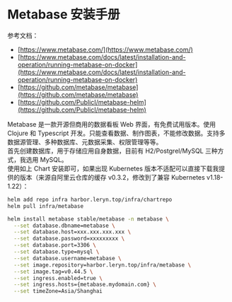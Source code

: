 <a name="eqT9l"></a>
# Metabase 安装手册
参考文档：

- [https://www.metabase.com/](https://www.metabase.com/)
- [https://www.metabase.com/docs/latest/installation-and-operation/running-metabase-on-docker](https://www.metabase.com/docs/latest/installation-and-operation/running-metabase-on-docker)
- [https://github.com/metabase/metabase](https://github.com/metabase/metabase)
- [https://github.com/PublicI/metabase-helm](https://github.com/PublicI/metabase-helm)

Metabase 是一款开源但商用的数据看板 Web 界面，有免费试用版本。使用 Clojure 和 Typescript 开发。只能查看数据、制作图表，不能修改数据。支持多数据源管理、多种数据库、元数据采集、权限管理等等。<br />首先创建数据库，用于存储应用自身数据，目前有 H2/Postgrel/MySQL 三种方式，我选用 MySQL。<br />使用如上 Chart 安装即可，如果出现 Kubernetes 版本不适配可以直接下载我提供的版本（来源自阿里云仓库的缓存 v0.3.2，修改到了兼容 Kubernetes v1.18-1.22）：
```bash
helm add repo infra harbor.leryn.top/infra/chartrepo
helm pull infra/metabase
```
```bash
helm install metabase stable/metabase -n metabase \
  --set database.dbname=metabase \
  --set database.host=xxx.xxx.xxx.xxx \
  --set database.password=xxxxxxxxx \
  --set database.port=3306 \
  --set database.type=mysql \
  --set database.username=metabase \
  --set image.repository=harbor.leryn.top/infra/metabase \
  --set image.tag=v0.44.5 \
  --set ingress.enabled=true \
  --set ingress.hosts={metabase.mydomain.com} \
  --set timeZone=Asia/Shanghai
```

